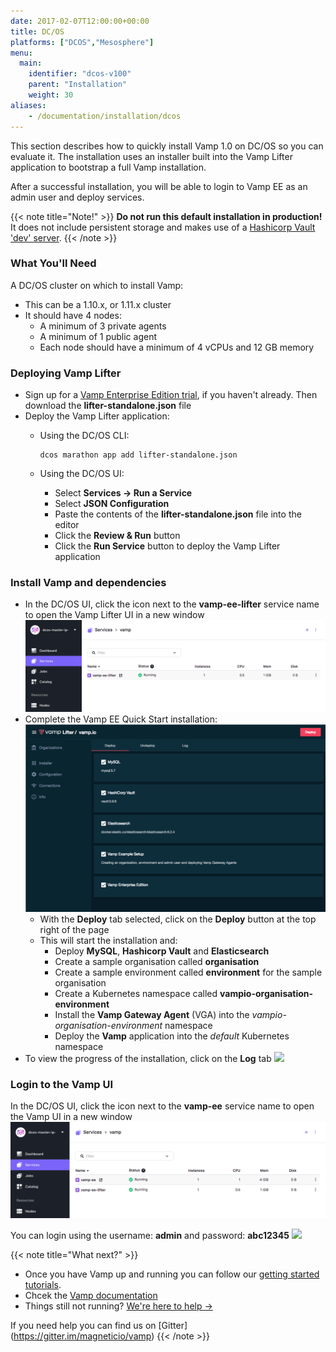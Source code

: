 ```yaml
---
date: 2017-02-07T12:00:00+00:00
title: DC/OS
platforms: ["DCOS","Mesosphere"]
menu:
  main:
    identifier: "dcos-v100"
    parent: "Installation"
    weight: 30
aliases:
    - /documentation/installation/dcos
---
```


This section describes how to quickly install Vamp 1.0 on DC/OS so you can evaluate it. The installation uses an installer built into the Vamp Lifter application to bootstrap a full Vamp installation.

After a successful installation, you will be able to login to Vamp EE as an admin user and deploy services. 

{{< note title="Note!" >}}
**Do not run this default installation in production!** It does not include persistent storage and makes use of a [Hashicorp Vault 'dev' server](https://www.vaultproject.io/docs/concepts/dev-server.html).
{{< /note >}}

### What You'll Need

A DC/OS cluster on which to install Vamp:

* This can be a 1.10.x, or 1.11.x cluster
* It should have 4 nodes:
  * A minimum of 3 private agents
  * A minimum of 1 public agent
  * Each node should have a minimum of 4 vCPUs and 12 GB memory 

### Deploying Vamp Lifter

* Sign up for a [Vamp Enterprise Edition trial](/trial-signup/), if you haven't already. Then download the **lifter-standalone.json** file
* Deploy the Vamp Lifter application:
  * Using the DC/OS CLI:
    
    ```
    dcos marathon app add lifter-standalone.json
    ```
    
  * Using the DC/OS UI:
    * Select **Services → Run a Service**
    * Select **JSON Configuration**
    * Paste the contents of the **lifter-standalone.json** file into the editor
    * Click the **Review & Run** button
    * Click the **Run Service** button to deploy the Vamp Lifter application

### Install Vamp and dependencies

* In the DC/OS UI, click the icon next to the **vamp-ee-lifter** service name to open the Vamp Lifter UI in a new window
  ![](/images/screens/v100/dcos-vamp-lifteree.png)
* Complete the Vamp EE Quick Start installation:
  ![](/images/screens/v100/lifteree-installer-deploy.png)
  * With the **Deploy** tab selected, click on the **Deploy** button at the top right of the page
  * This will start the installation and:
    * Deploy **MySQL**, **Hashicorp Vault** and **Elasticsearch**
    * Create a sample organisation called **organisation**
    * Create a sample environment called **environment** for the sample organisation
    * Create a Kubernetes namespace called **vampio-organisation-environment**
    * Install the **Vamp Gateway Agent** (VGA) into the *vampio-organisation-environment* namespace
    * Deploy the **Vamp** application into the *default* Kubernetes namespace
* To view the progress of the installation, click on the **Log** tab
  ![](/images/screens/v100/lifteree-installer-log.png)

### Login to the Vamp UI

In the DC/OS UI, click the icon next to the **vamp-ee** service name to open the Vamp UI in a new window
![](/images/screens/v100/dcos-vamp-vampee.png)

You can login using the username: **admin** and password: **abc12345**
![](/images/screens/v100/vampee-login.png)

{{< note title="What next?" >}}

* Once you have Vamp up and running you can follow our [getting started tutorials](/documentation/tutorials/).
* Chcek the [Vamp documentation](/documentation/how-vamp-works/architecture-and-components/)
* Things still not running? [We're here to help →](https://github.com/magneticio/vamp/issues)

If you need help you can find us on [Gitter] (https://gitter.im/magneticio/vamp)
{{< /note >}}
